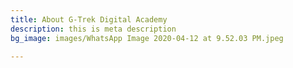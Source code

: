 ```yaml
---
title: About G-Trek Digital Academy
description: this is meta description
bg_image: images/WhatsApp Image 2020-04-12 at 9.52.03 PM.jpeg

---
```

